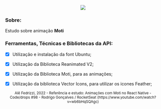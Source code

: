 <div align="center">
  <img src="animacao_moti.gif">
</div>




### Sobre:


Estudo sobre animação **Moti** 



### Ferramentas, Técnicas e Bibliotecas da API:



- [x] Utilização e instalação da font Ubuntu;
- [x] Utilização da Biblioteca Reanimated V2;
- [x] Utilização da Biblioteca Moti, para as animações;
- [x] Utilização da biblioteca Vector Icons, para utilizar os icones Feather;



<div align="center">
  <small>Alê Fedrizzi, 2022 - Referência e estudo: Animações com Moti no React Native - Code/drops #98 - Rodrigo Gonçalves / RocketSeat (https://www.youtube.com/watch?v=wb6bHqSQAgc)</small>
</div>
